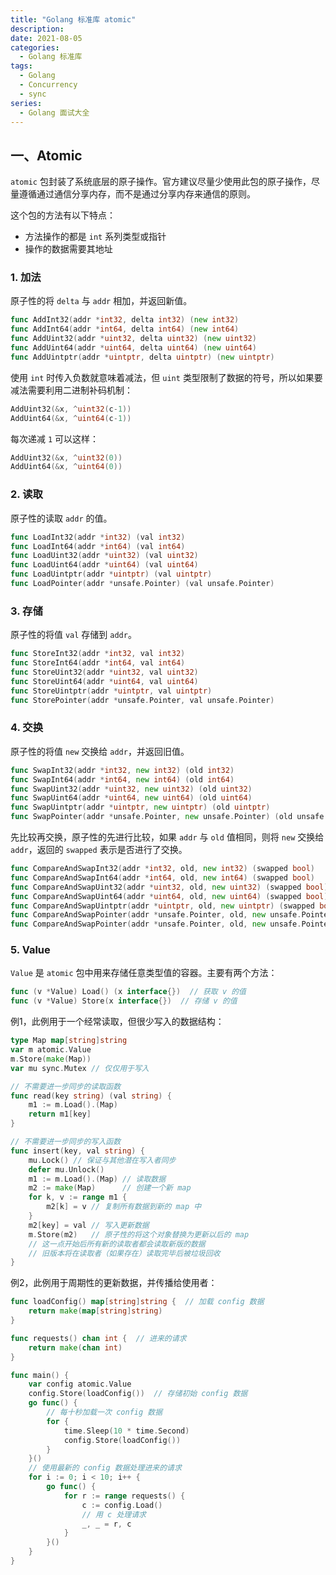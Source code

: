 ```yaml
---
title: "Golang 标准库 atomic"
description: 
date: 2021-08-05
categories:
  - Golang 标准库
tags:
  - Golang
  - Concurrency
  - sync
series:	
  - Golang 面试大全
---
```


## 一、Atomic

`atomic` 包封装了系统底层的原子操作。官方建议尽量少使用此包的原子操作，尽量遵循通过通信分享内存，而不是通过分享内存来通信的原则。

这个包的方法有以下特点：

- 方法操作的都是 `int` 系列类型或指针
- 操作的数据需要其地址

### 1. 加法

原子性的将 `delta` 与 `addr` 相加，并返回新值。

```go
func AddInt32(addr *int32, delta int32) (new int32)
func AddInt64(addr *int64, delta int64) (new int64)
func AddUint32(addr *uint32, delta uint32) (new uint32)
func AddUint64(addr *uint64, delta uint64) (new uint64)
func AddUintptr(addr *uintptr, delta uintptr) (new uintptr)
```

使用 `int` 时传入负数就意味着减法，但 `uint` 类型限制了数据的符号，所以如果要减法需要利用二进制补码机制：

```go
AddUint32(&x, ^uint32(c-1))
AddUint64(&x, ^uint64(c-1))
```

每次递减 `1` 可以这样：

```go
AddUint32(&x, ^uint32(0))
AddUint64(&x, ^uint64(0))
```

### 2. 读取

原子性的读取 `addr` 的值。

```go
func LoadInt32(addr *int32) (val int32)
func LoadInt64(addr *int64) (val int64)
func LoadUint32(addr *uint32) (val uint32)
func LoadUint64(addr *uint64) (val uint64)
func LoadUintptr(addr *uintptr) (val uintptr)
func LoadPointer(addr *unsafe.Pointer) (val unsafe.Pointer)
```

### 3. 存储

原子性的将值 `val` 存储到 `addr`。

```go
func StoreInt32(addr *int32, val int32)
func StoreInt64(addr *int64, val int64)
func StoreUint32(addr *uint32, val uint32)
func StoreUint64(addr *uint64, val uint64)
func StoreUintptr(addr *uintptr, val uintptr)
func StorePointer(addr *unsafe.Pointer, val unsafe.Pointer)
```

### 4. 交换

原子性的将值 `new` 交换给 `addr`，并返回旧值。

```go
func SwapInt32(addr *int32, new int32) (old int32)
func SwapInt64(addr *int64, new int64) (old int64)
func SwapUint32(addr *uint32, new uint32) (old uint32)
func SwapUint64(addr *uint64, new uint64) (old uint64)
func SwapUintptr(addr *uintptr, new uintptr) (old uintptr)
func SwapPointer(addr *unsafe.Pointer, new unsafe.Pointer) (old unsafe.Pointer)
```

先比较再交换，原子性的先进行比较，如果 `addr` 与 `old` 值相同，则将 `new` 交换给 `addr`，返回的 `swapped` 表示是否进行了交换。

```go
func CompareAndSwapInt32(addr *int32, old, new int32) (swapped bool)
func CompareAndSwapInt64(addr *int64, old, new int64) (swapped bool)
func CompareAndSwapUint32(addr *uint32, old, new uint32) (swapped bool)
func CompareAndSwapUint64(addr *uint64, old, new uint64) (swapped bool)
func CompareAndSwapUintptr(addr *uintptr, old, new uintptr) (swapped bool)
func CompareAndSwapPointer(addr *unsafe.Pointer, old, new unsafe.Pointer) (swapped bool)
func CompareAndSwapPointer(addr *unsafe.Pointer, old, new unsafe.Pointer) (swapped bool)
```

### 5. Value

`Value` 是 `atomic` 包中用来存储任意类型值的容器。主要有两个方法：

```go
func (v *Value) Load() (x interface{})  // 获取 v 的值
func (v *Value) Store(x interface{})  // 存储 v 的值
```

例1，此例用于一个经常读取，但很少写入的数据结构：

```go
type Map map[string]string
var m atomic.Value
m.Store(make(Map))
var mu sync.Mutex // 仅仅用于写入

// 不需要进一步同步的读取函数
func read(key string) (val string) {
    m1 := m.Load().(Map)
    return m1[key]
}

// 不需要进一步同步的写入函数
func insert(key, val string) {
    mu.Lock() // 保证与其他潜在写入者同步
    defer mu.Unlock()
    m1 := m.Load().(Map) // 读取数据
    m2 := make(Map)      // 创建一个新 map
    for k, v := range m1 {
        m2[k] = v // 复制所有数据到新的 map 中
    }
    m2[key] = val // 写入更新数据
    m.Store(m2)   // 原子性的将这个对象替换为更新以后的 map
    // 这一点开始后所有新的读取者都会读取新版的数据
    // 旧版本将在读取者（如果存在）读取完毕后被垃圾回收
}
```

例2，此例用于周期性的更新数据，并传播给使用者：

```go
func loadConfig() map[string]string {  // 加载 config 数据
	return make(map[string]string)
}

func requests() chan int {  // 进来的请求
	return make(chan int)
}

func main() {
	var config atomic.Value
	config.Store(loadConfig())  // 存储初始 config 数据
	go func() {
		// 每十秒加载一次 config 数据
		for {
			time.Sleep(10 * time.Second)
			config.Store(loadConfig())
		}
	}()
	// 使用最新的 config 数据处理进来的请求
	for i := 0; i < 10; i++ {
		go func() {
			for r := range requests() {
				c := config.Load()
				// 用 c 处理请求
				_, _ = r, c
			}
		}()
	}
}
```

